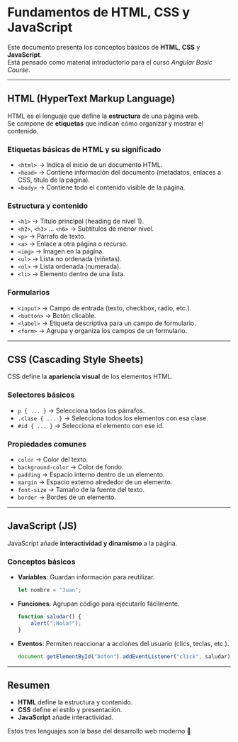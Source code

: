 # Fundamentos de HTML, CSS y JavaScript

Este documento presenta los conceptos básicos de **HTML**, **CSS** y **JavaScript**.  
Está pensado como material introductorio para el curso *Angular Basic Course*.  

---

## HTML (HyperText Markup Language)

HTML es el lenguaje que define la **estructura** de una página web.  
Se compone de **etiquetas** que indican cómo organizar y mostrar el contenido.

### Etiquetas básicas de HTML y su significado

- `<html>` → Indica el inicio de un documento HTML.  
- `<head>` → Contiene información del documento (metadatos, enlaces a CSS, título de la página).  
- `<body>` → Contiene todo el contenido visible de la página.  

### Estructura y contenido

- `<h1>` → Título principal (heading de nivel 1).  
- `<h2>`, `<h3>` ... `<h6>` → Subtítulos de menor nivel.  
- `<p>` → Párrafo de texto.  
- `<a>` → Enlace a otra página o recurso.  
- `<img>` → Imagen en la página.  
- `<ul>` → Lista no ordenada (viñetas).  
- `<ol>` → Lista ordenada (numerada).  
- `<li>` → Elemento dentro de una lista.  

### Formularios

- `<input>` → Campo de entrada (texto, checkbox, radio, etc.).  
- `<button>` → Botón clicable.  
- `<label>` → Etiqueta descriptiva para un campo de formulario.  
- `<form>` → Agrupa y organiza los campos de un formulario.  

---

## CSS (Cascading Style Sheets)

CSS define la **apariencia visual** de los elementos HTML.

### Selectores básicos

- `p { ... }` → Selecciona todos los párrafos.  
- `.clase { ... }` → Selecciona todos los elementos con esa clase.  
- `#id { ... }` → Selecciona el elemento con ese id.  

### Propiedades comunes

- `color` → Color del texto.  
- `background-color` → Color de fondo.  
- `padding` → Espacio interno dentro de un elemento.  
- `margin` → Espacio externo alrededor de un elemento.  
- `font-size` → Tamaño de la fuente del texto.  
- `border` → Bordes de un elemento.  

---

## JavaScript (JS)

JavaScript añade **interactividad y dinamismo** a la página.

### Conceptos básicos

- **Variables**: Guardan información para reutilizar.  
  ```js
  let nombre = "Juan";
  ```
- **Funciones**: Agrupan código para ejecutarlo fácilmente.  
  ```js
  function saludar() {
      alert("¡Hola!");
  }
  ```
- **Eventos**: Permiten reaccionar a acciones del usuario (clics, teclas, etc.).  
  ```js
  document.getElementById("boton").addEventListener("click", saludar);
  ```

---

## Resumen

- **HTML** define la estructura y contenido.  
- **CSS** define el estilo y presentación.  
- **JavaScript** añade interactividad.  

Estos tres lenguajes son la base del desarrollo web moderno 🚀
